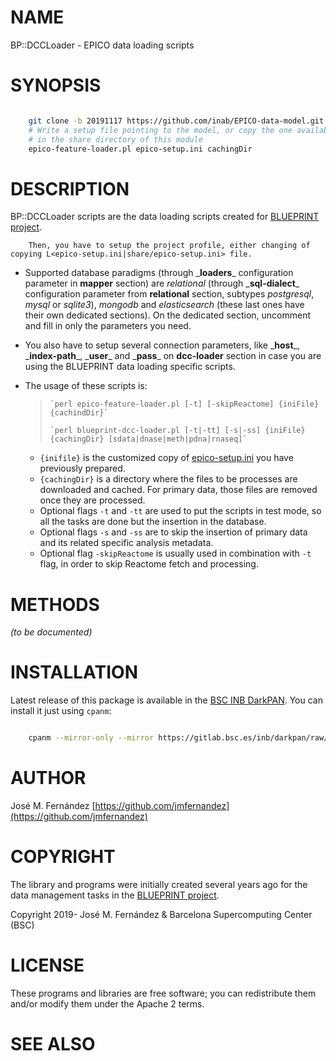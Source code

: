 # NAME

BP::DCCLoader - EPICO data loading scripts

# SYNOPSIS

```bash

    git clone -b 20191117 https://github.com/inab/EPICO-data-model.git model
    # Write a setup file pointing to the model, or copy the one available
    # in the share directory of this module
    epico-feature-loader.pl epico-setup.ini cachingDir

```

# DESCRIPTION

BP::DCCLoader scripts are the data loading scripts created for
[BLUEPRINT project](https://blueprint-epigenome.eu).

        Then, you have to setup the project profile, either changing of copying L<epico-setup.ini|share/epico-setup.ini> file.

- Supported database paradigms (through \_**loaders**\_ configuration parameter in **mapper** section) are _relational_ (through \_**sql-dialect**\_ configuration
  parameter from **relational** section, subtypes _postgresql_, _mysql_ or _sqlite3_), _mongodb_ and _elasticsearch_ (these last ones have their own dedicated sections).
  On the dedicated section, uncomment and fill in only the parameters you need.
- You also have to setup several connection parameters, like \_**host**\_, \_**index-path**\_, \_**user**\_ and \_**pass**\_ on **dcc-loader** section in case you are using the BLUEPRINT data loading specific scripts.
- The usage of these scripts is:

    >     `perl epico-feature-loader.pl [-t] [-skipReactome] {iniFile} {cachindDir}`
    >
    >     `perl blueprint-dcc-loader.pl [-t|-tt] [-s|-ss] {iniFile} {cachingDir} [sdata|dnase|meth|pdna|rnaseq]`

    - `{inifile}` is the customized copy of [epico-setup.ini](https://metacpan.org/pod/share#epico-setup.ini) you have previously prepared.
    - `{cachingDir}` is a directory where the files to be processes are downloaded and cached. For primary data, those files are removed once they are processed.
    - Optional flags `-t` and `-tt` are used to put the scripts in test mode, so all the tasks are done but the insertion in the database.
    - Optional flags `-s` and `-ss` are to skip the insertion of primary data and its related specific analysis metadata.
    - Optional flag `-skipReactome` is usually used in combination with `-t` flag, in order to skip Reactome fetch and processing.

# METHODS

_(to be documented)_

# INSTALLATION

Latest release of this package is available in the [BSC INB DarkPAN](https://gitlab.bsc.es/inb/darkpan/). You
can install it just using `cpanm`:

```bash

    cpanm --mirror-only --mirror https://gitlab.bsc.es/inb/darkpan/raw/master/ --mirror https://cpan.metacpan.org/ BP::DCCLoader

```

# AUTHOR

José M. Fernández [https://github.com/jmfernandez](https://github.com/jmfernandez)

# COPYRIGHT

The library and programs were initially created several years ago for the
data management tasks in the
[BLUEPRINT project](http://www.blueprint-epigenome.eu/).

Copyright 2019- José M. Fernández & Barcelona Supercomputing Center (BSC)

# LICENSE

These programs and libraries are free software; you can redistribute them
and/or modify them under the Apache 2 terms.

# SEE ALSO
